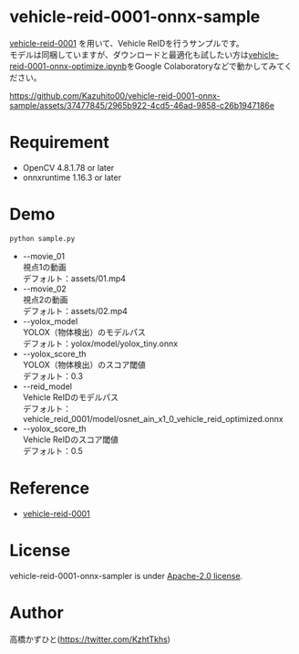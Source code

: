 # vehicle-reid-0001-onnx-sample
[vehicle-reid-0001](https://docs.openvino.ai/2023.2/omz_models_model_vehicle_reid_0001.html) を用いて、Vehicle ReIDを行うサンプルです。<Br>
モデルは同梱していますが、ダウンロードと最適化も試したい方は[vehicle-reid-0001-onnx-optimize.ipynb](vehicle-reid-0001-onnx-optimize.ipynb)をGoogle Colaboratoryなどで動かしてみてください。<br>

https://github.com/Kazuhito00/vehicle-reid-0001-onnx-sample/assets/37477845/2965b922-4cd5-46ad-9858-c26b1947186e

# Requirement 
* OpenCV 4.8.1.78 or later
* onnxruntime 1.16.3 or later

# Demo
```bash
python sample.py
```
* --movie_01<br>
視点1の動画<br>
デフォルト：assets/01.mp4
* --movie_02<br>
視点2の動画<br>
デフォルト：assets/02.mp4
* --yolox_model<br>
YOLOX（物体検出）のモデルパス<br>
デフォルト：yolox/model/yolox_tiny.onnx
* --yolox_score_th<br>
YOLOX（物体検出）のスコア閾値<br>
デフォルト：0.3
* --reid_model<br>
Vehicle ReIDのモデルパス<br>
デフォルト：vehicle_reid_0001/model/osnet_ain_x1_0_vehicle_reid_optimized.onnx
* --yolox_score_th<br>
Vehicle ReIDのスコア閾値<br>
デフォルト：0.5

# Reference
* [vehicle-reid-0001](https://docs.openvino.ai/2023.2/omz_models_model_vehicle_reid_0001.html)

# License 
vehicle-reid-0001-onnx-sampler is under [Apache-2.0 license](LICENSE).

# Author
高橋かずひと(https://twitter.com/KzhtTkhs)
